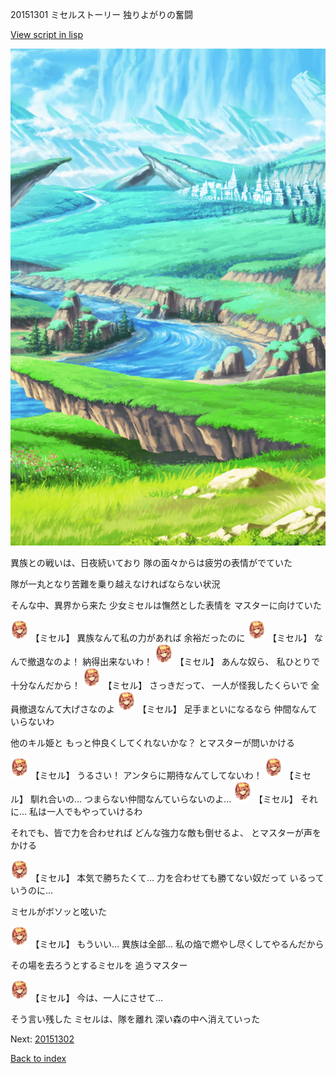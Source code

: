 20151301 ミセルストーリー 独りよがりの奮闘

[View script in lisp](../scripts/20151301.txt)

![plain.png](../images/backgrounds/plain.png)

異族との戦いは、日夜続いており
隊の面々からは疲労の表情がでていた

隊が一丸となり苦難を乗り越えなければならない状況

そんな中、異界から来た
少女ミセルは憮然とした表情を
マスターに向けていた

<img src="../images/units/201511.png" alt="201511.png" height="34"/>
【ミセル】
異族なんて私の力があれば
余裕だったのに

<img src="../images/units/201511.png" alt="201511.png" height="34"/>
【ミセル】
なんで撤退なのよ！
納得出来ないわ！

<img src="../images/units/201511.png" alt="201511.png" height="34"/>
【ミセル】
あんな奴ら、
私ひとりで十分なんだから！

<img src="../images/units/201511.png" alt="201511.png" height="34"/>
【ミセル】
さっきだって、
一人が怪我したくらいで
全員撤退なんて大げさなのよ

<img src="../images/units/201511.png" alt="201511.png" height="34"/>
【ミセル】
足手まといになるなら
仲間なんていらないわ

他のキル姫と
もっと仲良くしてくれないかな？
とマスターが問いかける

<img src="../images/units/201511.png" alt="201511.png" height="34"/>
【ミセル】
うるさい！
アンタらに期待なんてしてないわ！

<img src="../images/units/201511.png" alt="201511.png" height="34"/>
【ミセル】
馴れ合いの…
つまらない仲間なんていらないのよ…

<img src="../images/units/201511.png" alt="201511.png" height="34"/>
【ミセル】
それに…
私は一人でもやっていけるわ

それでも、皆で力を合わせれば
どんな強力な敵も倒せるよ、
とマスターが声をかける

<img src="../images/units/201511.png" alt="201511.png" height="34"/>
【ミセル】
本気で勝ちたくて…
力を合わせても勝てない奴だって
いるっていうのに…

ミセルがボソッと呟いた

<img src="../images/units/201511.png" alt="201511.png" height="34"/>
【ミセル】
もういい…
異族は全部…
私の焔で燃やし尽くしてやるんだから

その場を去ろうとするミセルを
追うマスター

<img src="../images/units/201511.png" alt="201511.png" height="34"/>
【ミセル】
今は、一人にさせて…

そう言い残した
ミセルは、隊を離れ
深い森の中へ消えていった

Next: [20151302](20151302.md)

[Back to index](index.md)

